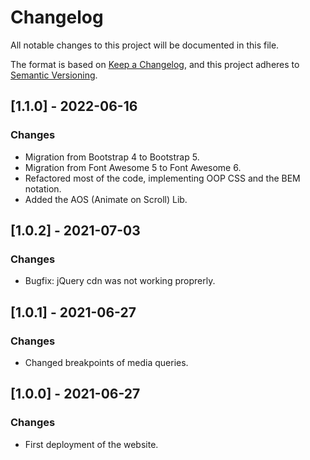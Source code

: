 # Changelog
All notable changes to this project will be documented in this file.

The format is based on [Keep a Changelog](https://keepachangelog.com/en/1.0.0/),
and this project adheres to [Semantic Versioning](https://semver.org/spec/v2.0.0.html).

## [1.1.0] - 2022-06-16
### Changes
- Migration from Bootstrap 4 to Bootstrap 5.
- Migration from Font Awesome 5 to Font Awesome 6.
- Refactored most of the code, implementing OOP CSS and the BEM notation.
- Added the AOS (Animate on Scroll) Lib.

## [1.0.2] - 2021-07-03
### Changes
- Bugfix: jQuery cdn was not working proprerly.

## [1.0.1] - 2021-06-27
### Changes
- Changed breakpoints of media queries.

## [1.0.0] - 2021-06-27
### Changes
- First deployment of the website.



